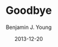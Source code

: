 ---
date: 2013-12-20
title: Goodbye
subtitle: 
description: The tragic death and loss of AJ. Me squeezing her limp body in my arms, covered in blood, with terror and pain on my face.
author: Benjamin J. Young
---